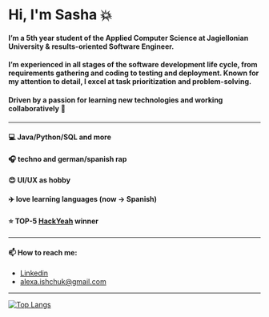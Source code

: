 # **Hi, I'm Sasha :boom:**
#### I’m a 5th year student of the Applied Computer Science at Jagiellonian University & results-oriented Software Engineer.
#### I’m experienced in all stages of the software development life cycle, from requirements gathering and coding to testing and deployment. Known for my attention to detail, I excel at task prioritization and problem-solving. 
#### Driven by a passion for learning new technologies and working collaboratively 🤝

---
#### :computer: Java/Python/SQL and more
#### :headphones: techno and german/spanish rap
#### :heart_eyes: UI/UX as hobby
#### :airplane: love learning languages (now -> Spanish)

#### :star: TOP-5 [HackYeah](https://hackyeah.pl/) winner

---
#### 📫 How to reach me: 
- [Linkedin](https://www.linkedin.com/in/sasha-ishchuk/)
- alexa.ishchuk@gmail.com

---
[![Top Langs](https://github-readme-stats.vercel.app/api/top-langs/?username=sasha-ishchuk&layout=pie&theme=radical)](https://github.com/anuraghazra/github-readme-stats)

<!---
sasha-ishchuk/sasha-ishchuk is a ✨ special ✨ repository because its `README.md` (this file) appears on your GitHub profile.
You can click the Preview link to take a look at your changes.
--->
